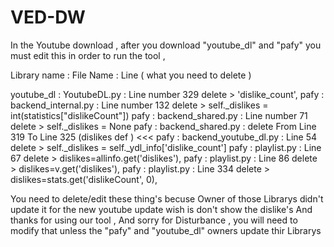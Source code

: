 # VED-DW


In the Youtube download , after you download "youtube_dl" and "pafy" you must edit this in order to run the tool ,

Library name : File Name : Line ( what you need to delete )

youtube_dl : YoutubeDL.py : Line number 329 delete > 'dislike_count',
pafy : backend_internal.py : Line number 132 delete > self._dislikes = int(statistics["dislikeCount"])
pafy : backend_shared.py : Line number 71 delete > self._dislikes = None
pafy : backend_shared.py : delete From Line 319 To Line 325 (dislikes def ) <<<
pafy : backend_youtube_dl.py : Line 54 delete > self._dislikes = self._ydl_info['dislike_count']
pafy : playlist.py : Line 67 delete > dislikes=allinfo.get('dislikes'),
pafy : playlist.py : Line 86 delete > dislikes=v.get('dislikes'),
pafy : playlist.py : Line 334 delete > dislikes=stats.get('dislikeCount', 0),

You need to delete/edit these thing's becuse Owner of those Librarys didn't update it for the new youtube update wish is don't show the dislike's 
And thanks for using our tool , And sorry for Disturbance , you will need to modify that unless the "pafy" and "youtube_dl" owners update thir Librarys
